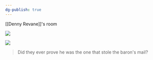```yaml
---
dg-publish: true
---
```

[[Denny Revane]]'s room

![](https://i.imgur.com/mC4XDmc.jpeg)


![](https://i.imgur.com/bsdUbAK.png)
> Did they ever prove he was the one that stole the baron's mail?